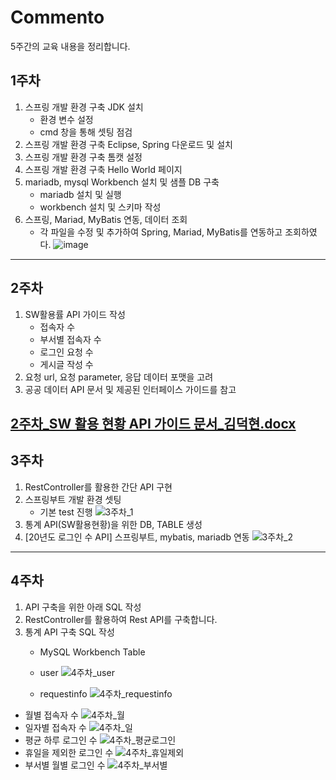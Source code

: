 # Commento 
5주간의 교육 내용을 정리합니다.

## 1주차
1. 스프링 개발 환경 구축 JDK 설치
    - 환경 변수 설정
    - cmd 창을 통해 셋팅 점검  
2. 스프링 개발 환경 구축 Eclipse, Spring 다운로드 및 설치
3. 스프링 개발 환경 구축 톰캣 설정
4. 스프링 개발 환경 구축 Hello World 페이지
5. mariadb, mysql Workbench 설치 및 샘플 DB 구축
    - mariadb 설치 및 실행
    - workbench 설치 및 스키마 작성
6. 스프링, Mariad, MyBatis 연동, 데이터 조회
    - 각 파일을 수정 및 추가하여 Spring, Mariad, MyBatis를 연동하고 조회하였다.
![image](https://user-images.githubusercontent.com/77236420/105247169-afb5c480-5bb7-11eb-9804-38b1a1df281c.png)
------
## 2주차
1. SW활용률 API 가이드 작성
    - 접속자 수
    - 부서별 접속자 수
    - 로그인 요청 수
    - 게시글 작성 수
2. 요청 url, 요청 parameter, 응답 데이터 포맷을 고려
3. 공공 데이터 API 문서 및 제공된 인터페이스 가이드를 참고

[2주차_SW 활용 현황 API 가이드 문서_김덕현.docx](https://github.com/DEOKHYEONKIM/Spring/files/5845595/2._SW.API._.docx)
------
## 3주차
1. RestController를 활용한 간단 API 구현
2. 스프링부트 개발 환경 셋팅
    - 기본 test 진행
![3주차_1](https://user-images.githubusercontent.com/77236420/106096045-25053480-6178-11eb-9cdc-0de5c9fa738c.PNG)
3. 통계 API(SW활용현황)을 위한 DB, TABLE 생성
4. [20년도 로그인 수 API] 스프링부트, mybatis, mariadb 연동
![3주차_2](https://user-images.githubusercontent.com/77236420/106096074-31898d00-6178-11eb-929c-ad23830896e3.PNG)

------
## 4주차
1. API 구축을 위한 아래 SQL 작성
2. RestController를 활용하여 Rest API를 구축합니다.
3. 통계 API 구축 SQL 작성
    - MySQL Workbench Table
    
    - user
![4주차_user](https://user-images.githubusercontent.com/77236420/106891207-bf8fe580-672d-11eb-8d9d-a215e35ee822.PNG)
    - requestinfo
    ![4주차_requestinfo](https://user-images.githubusercontent.com/77236420/106891215-c0c11280-672d-11eb-8eb3-a2941a729dde.PNG)
- 월별 접속자 수
![4주차_월](https://user-images.githubusercontent.com/77236420/106891236-c6b6f380-672d-11eb-80e2-40ba17f00009.PNG)
- 일자별 접속자 수
![4주차_일](https://user-images.githubusercontent.com/77236420/106891241-c7e82080-672d-11eb-9801-66265c368c7a.PNG)
- 평균 하루 로그인 수
![4주차_평균로그인](https://user-images.githubusercontent.com/77236420/106891249-c9b1e400-672d-11eb-8e7d-052f64843f4a.PNG)
- 휴일을 제외한 로그인 수
![4주차_휴일제외](https://user-images.githubusercontent.com/77236420/106891258-cb7ba780-672d-11eb-8fe1-1c4d50d60796.PNG)
- 부서별 월별 로그인 수
![4주차_부서별](https://user-images.githubusercontent.com/77236420/106891230-c4ed3000-672d-11eb-8a08-e2d794e0df92.PNG)
